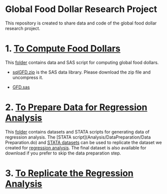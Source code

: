 # Global Food Dollar Research Project 

This repository is created to share data and code of the global food dollar research project. 

# 1. [To Compute Food Dollars](ComputeFoodDollar)

This [folder](ComputeFoodDollar) contains data and SAS script for computing global food dollars. 

- [sqlGFD.zip](ComputeFoodDollar\sqlGFD.zip) is the SAS data library. Please download the zip file and uncompress it. 

- [GFD.sas](ComputeFoodDollar\GFD.sas)

# 2. [To Prepare Data for Regression Analysis](Analysis/DataPreparation)


This [folder](Analysis/DataPreparation) contains datasets and STATA scripts for generating data of regression analysis. The [STATA script](Analysis/DataPreparation/Data Preparation.do) and [STATA datasets](Analysis/DataPreparation/DataPreparation.zip) can be used to replicate the dataset we created for [regression analysis](Analysis/RegressionAnalysis). The final dataset is also available for download if you prefer to skip the data preparation step. 

# 3. [To Replicate the Regression Analysis](Analysis/RegressionAnalysis)